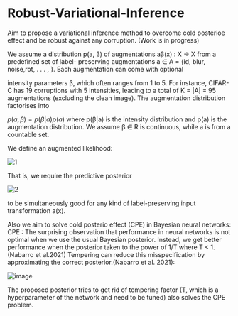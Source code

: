 # Robust-Variational-Inference
Aim to propose a variational inference method to overcome cold posterioe effect and be robust against any corruption. (Work is in progress)

We assume a distribution p(a, β) of augmentations aβ(x) : X → X from a predefined set of label-
preserving augmentations a ∈ A = {id, blur, noise,rot, . . . , }. Each augmentation can come with optional

intensity parameters β, which often ranges from 1 to 5. For instance, CIFAR-C has 19 corruptions with 5
intensities, leading to a total of K = |A| = 95 augmentations (excluding the clean image). The augmentation
distribution factorises into

$p(a, β) = p(β|a)p(a)$
where p(β|a) is the intensity distribution and p(a) is the augmentation distribution. We assume β ∈ R is
continuous, while a is from a countable set.

We define an augmented likelihood: 

![1](https://github.com/MortezaNosratpour/Robust-Variational-Inference/assets/45389014/7325fc57-4bed-4e96-8007-b6fc656fb5ca)


That is, we require the predictive posterior

![2](https://github.com/MortezaNosratpour/Robust-Variational-Inference/assets/45389014/de2fd038-e30e-4686-8b28-f5aadb38155e)



to be simultaneously good for any kind of label-preserving input transformation a(x).


Also we aim to solve cold posterio effect (CPE) in Bayesian neural networks:
CPE : The surprising observation that performance in neural networks is not optimal when we use the usual Bayesian posterior. Instead, we get better performance when the posterior taken to the power of 1/T where T < 1. (Nabarro et al.2021)
Tempering can reduce this misspecification by approximating the correct posterior.(Nabarro et al. 2021):

![image](https://github.com/MortezaNosratpour/Robust-Variational-Inference/assets/45389014/f9e25c5d-b24f-4716-a3f5-9da30622e703)

The proposed posterior tries to get rid of tempering factor (T, which is a hyperparameter of the network and need to be tuned) also solves the CPE problem.
